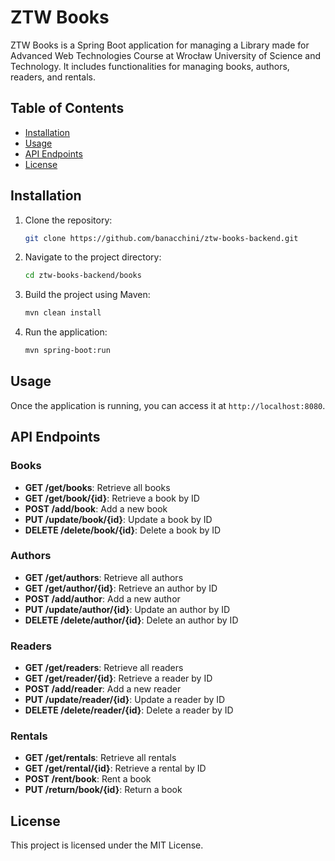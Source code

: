# ZTW Books

ZTW Books is a Spring Boot application for managing a Library made for Advanced Web Technologies Course at Wrocław University of Science and Technology. It includes functionalities for managing books, authors, readers, and rentals.

## Table of Contents

- [Installation](#installation)
- [Usage](#usage)
- [API Endpoints](#api-endpoints)
- [License](#license)

## Installation

1. Clone the repository:
    ```sh
    git clone https://github.com/banacchini/ztw-books-backend.git
    ```
2. Navigate to the project directory:
    ```sh
    cd ztw-books-backend/books
    ```
3. Build the project using Maven:
    ```sh
    mvn clean install
    ```
4. Run the application:
    ```sh
    mvn spring-boot:run
    ```

## Usage

Once the application is running, you can access it at `http://localhost:8080`.

## API Endpoints

### Books

- **GET /get/books**: Retrieve all books
- **GET /get/book/{id}**: Retrieve a book by ID
- **POST /add/book**: Add a new book
- **PUT /update/book/{id}**: Update a book by ID
- **DELETE /delete/book/{id}**: Delete a book by ID

### Authors

- **GET /get/authors**: Retrieve all authors
- **GET /get/author/{id}**: Retrieve an author by ID
- **POST /add/author**: Add a new author
- **PUT /update/author/{id}**: Update an author by ID
- **DELETE /delete/author/{id}**: Delete an author by ID

### Readers

- **GET /get/readers**: Retrieve all readers
- **GET /get/reader/{id}**: Retrieve a reader by ID
- **POST /add/reader**: Add a new reader
- **PUT /update/reader/{id}**: Update a reader by ID
- **DELETE /delete/reader/{id}**: Delete a reader by ID

### Rentals

- **GET /get/rentals**: Retrieve all rentals
- **GET /get/rental/{id}**: Retrieve a rental by ID
- **POST /rent/book**: Rent a book
- **PUT /return/book/{id}**: Return a book

## License

This project is licensed under the MIT License.
